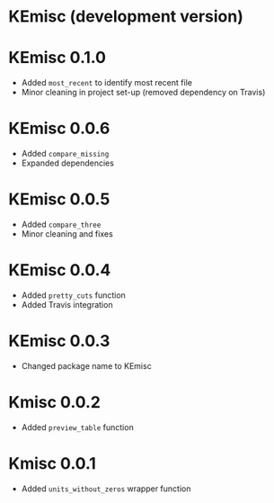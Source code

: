 # KEmisc (development version)

# KEmisc 0.1.0

* Added `most_recent` to identify most recent file
* Minor cleaning in project set-up (removed dependency on Travis)

# KEmisc 0.0.6

* Added `compare_missing`
* Expanded dependencies

# KEmisc  0.0.5

* Added `compare_three`
* Minor cleaning and fixes

# KEmisc 0.0.4

* Added `pretty_cuts` function
* Added Travis integration

# KEmisc 0.0.3

* Changed package name to KEmisc

# Kmisc 0.0.2

* Added `preview_table` function

# Kmisc 0.0.1

* Added `units_without_zeros` wrapper function
